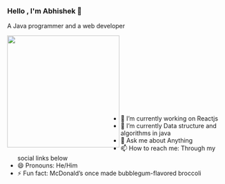 ### Hello , I'm Abhishek 👋

A Java programmer and a web developer

<a href="https://github.com/abhishek5324"><img align="left" width="260" height="260" src="https://images.squarespace-cdn.com/content/v1/5a8c4760f6576e0ca2ed2269/1563006549247-VMQMSSB8O9NH9QFBQDA3/ke17ZwdGBToddI8pDm48kPFmSJiiT3ZR7jzdnOafnH9Zw-zPPgdn4jUwVcJE1ZvWEtT5uBSRWt4vQZAgTJucoTqqXjS3CfNDSuuf31e0tVGz4QBWi_2jl3dtL0CNmM6UoUC5ky421S8McKOr9u9nKhur-lC0WofN0YB1wFg-ZW0/js-bitmoji-oh-hi.png"></a>
<br><br><br><br><br><br><br><br><br><br>


- 🔭 I’m currently working on Reactjs
- 🌱 I’m currently Data structure and algorithms in java
- 💬 Ask me about Anything
- 📫 How to reach me: Through my social links below
- 😄 Pronouns: He/Him
- ⚡ Fun fact: McDonald’s once made bubblegum-flavored broccoli



<!--<a href="mailto:abhishek2050.cse18@chitkara.edu.in">
    <img src="https://img.shields.io/badge/Gmail-D14836?style=for-the-badge&logo=gmail&logoColor=white">
 </a>
 
 <!--<a href=""><img src="https://img.shields.io/badge/LinkedIn-0077B5?style=for-the-badge&logo=linkedin&logoColor=white"></a> -->
























<!--
**abhishek5324/abhishek5324** is a ✨ _special_ ✨ repository because its `README.md` (this file) appears on your GitHub profile.

Here are some ideas to get you started:

- 🔭 I’m currently working on ...
- 🌱 I’m currently learning ...
- 👯 I’m looking to collaborate on ...
- 🤔 I’m looking for help with ...
- 💬 Ask me about ...
- 📫 How to reach me: ...
- 😄 Pronouns: ...
- ⚡ Fun fact: ...
-->
